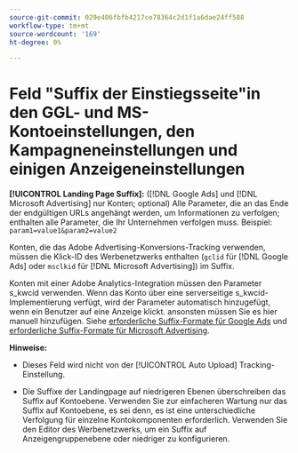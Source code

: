 ```yaml
---
source-git-commit: 029e406fbfb4217ce78364c2d1f1a6dae24ff588
workflow-type: tm+mt
source-wordcount: '169'
ht-degree: 0%

---
```

# Feld &quot;Suffix der Einstiegsseite&quot;in den GGL- und MS-Kontoeinstellungen, den Kampagneneinstellungen und einigen Anzeigeneinstellungen

**[!UICONTROL Landing Page Suffix]:** ([!DNL Google Ads] und [!DNL Microsoft Advertising] nur Konten; optional) Alle Parameter, die an das Ende der endgültigen URLs angehängt werden, um Informationen zu verfolgen; enthalten alle Parameter, die Ihr Unternehmen verfolgen muss. Beispiel: `param1=value1&param2=value2`

Konten, die das Adobe Advertising-Konversions-Tracking verwenden, müssen die Klick-ID des Werbenetzwerks enthalten (`gclid` für [!DNL Google Ads] oder `msclkid` für [!DNL Microsoft Advertising]) im Suffix.

Konten mit einer Adobe Analytics-Integration müssen den Parameter s_kwcid verwenden. Wenn das Konto über eine serverseitige s_kwcid-Implementierung verfügt, wird der Parameter automatisch hinzugefügt, wenn ein Benutzer auf eine Anzeige klickt. ansonsten müssen Sie es hier manuell hinzufügen. Siehe [erforderliche Suffix-Formate für Google Ads](/help/search-social-commerce/tracking/formats-click-tracking-google.md) und [erforderliche Suffix-Formate für Microsoft Advertising](/help/search-social-commerce/tracking/formats-click-tracking-microsoft.md).

**Hinweise:**

* Dieses Feld wird nicht von der [!UICONTROL Auto Upload] Tracking-Einstellung.

* Die Suffixe der Landingpage auf niedrigeren Ebenen überschreiben das Suffix auf Kontoebene. Verwenden Sie zur einfacheren Wartung nur das Suffix auf Kontoebene, es sei denn, es ist eine unterschiedliche Verfolgung für einzelne Kontokomponenten erforderlich. Verwenden Sie den Editor des Werbenetzwerks, um ein Suffix auf Anzeigengruppenebene oder niedriger zu konfigurieren.
